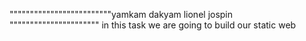 """""""""""""""""""""""""yamkam dakyam lionel jospin """"""""""""""""""""""
in this task we are going to build our static web
